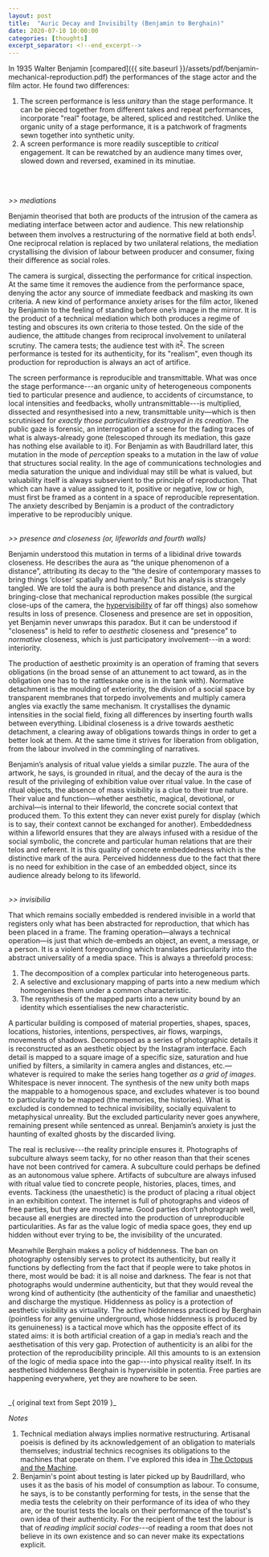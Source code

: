 ```yaml
---
layout: post
title:  "Auric Decay and Invisibilty (Benjamin to Berghain)"
date: 2020-07-10 10:00:00
categories: [thoughts]
excerpt_separator: <!--end_excerpt-->
---
```


In 1935 Walter Benjamin [compared]({{ site.baseurl }}/assets/pdf/benjamin-mechanical-reproduction.pdf) the performances of the stage actor and the film actor. He found two differences:

1. The screen performance is less _unitary_ than the stage performance. It can be pieced together from different takes and repeat performances, incorporate "real" footage, be altered, spliced and restitched. Unlike the organic unity of a stage performance, it is a patchwork of fragments sewn together into synthetic unity.
2. A screen performance is more readily susceptible to _critical_ engagement. It can be rewatched by an audience many times over, slowed down and reversed, examined in its minutiae.
<br />
<br />

_>> mediations_

Benjamin theorised that both are products of the intrusion of the camera as mediating interface between actor and audience. This new relationship between them involves a restructuring of the normative field at both ends<sup>[1](#r1)</sup>. One reciprocal relation is replaced by two unilateral relations, the mediation crystallising the division of labour between producer and consumer, fixing their difference as social roles.

The camera is surgical, dissecting the performance for critical inspection. At the same time it removes the audience from the performance space, denying the actor any source of immediate feedback and masking its own criteria. A new kind of performance anxiety arises for the film actor, likened by Benjamin to the feeling of standing before one’s image in the mirror. It is the product of a technical mediation which both produces a regime of testing and obscures its own criteria to those tested. On the side of the audience, the attitude changes from reciprocal involvement to unilateral scrutiny. The camera tests; the audience test with it<sup>[2](#r2)</sup>. The screen performance is tested for its authenticity, for its "realism", even though its production for reproduction is always an act of artifice.

<!--end_excerpt-->

The screen performance is reproducible and transmittable. What was once the stage performance---an organic unity of heterogeneous components tied to particular presence and audience, to accidents of circumstance, to local intensities and feedbacks, wholly untransmittable---is multiplied, dissected and resynthesised into a new, transmittable unity—which is then scrutinised for _exactly those particularities destroyed in its creation_. The public gaze is forensic, an interrogation of a scene for the fading traces of what is always-already gone (telescoped through its mediation, this gaze has nothing else available to it). For Benjamin as with Baudrillard later, this mutation in the mode of _perception_ speaks to a mutation in the law of _value_ that structures social reality. In the age of communications technologies and media saturation the unique and individual may still be what is valued, but valuability itself is always subservient to the principle of reproduction. That which can have a value assigned to it, positive or negative, low or high, must first be framed as a content in a space of reproducible representation. The anxiety described by Benjamin is a product of the contradictory imperative to be reproducibly unique.
<br />
<br />

_>> presence and closeness (or, lifeworlds and fourth walls)_

Benjamin understood this mutation in terms of a libidinal drive towards closeness. He describes the aura as “the unique phenomenon of a distance”, attributing its decay to the “the desire of contemporary masses to bring things ‘closer’ spatially and humanly.” But his analysis is strangely tangled. We are told the aura is both presence and distance, and the bringing-close that mechanical reproduction makes possible (the surgical close-ups of the camera, the [hypervisibility]({{site.baseurl}}/assets/pdf/awan-witnessing.pdf) of far off things) also somehow results in loss of presence. Closeness and presence are set in opposition, yet Benjamin never unwraps this paradox. But it can be understood if "closeness" is held to refer to _aesthetic_ closeness and "presence" to _normative_ closeness, which is just participatory involvement---in a word: interiority.

The production of aesthetic proximity is an operation of framing that severs obligations (in the broad sense of an attunement to act toward, as in the obligation one has to the rattlesnake one is in the tank with). Normative detachment is the moulding of exteriority, the division of a social space by transparent membranes that torpedo involvements and multiply camera angles via exactly the same mechanism. It crystallises the dynamic intensities in the social field, fixing all differences by inserting fourth walls between everything. Libidinal closeness is a drive towards aesthetic detachment, a clearing away of obligations towards things in order to get a better look at them. At the same time it strives for liberation from obligation, from the labour involved in the commingling of narratives.

Benjamin’s analysis of ritual value yields a similar puzzle. The aura of the artwork, he says, is grounded in ritual, and the decay of the aura is the result of the privileging of exhibition value over ritual value. In the case of ritual objects, the absence of mass visibility is a clue to their true nature. Their value and function—whether aesthetic, magical, devotional, or archival—is internal to their lifeworld, the concrete social context that produced them. To this extent they can never exist purely for display (which is to say, their context cannot be exchanged for another). Embeddedness within a lifeworld ensures that they are always infused with a residue of the social symbolic, the concrete and particular human relations that are their telos and referent. It is this quality of concrete embeddedness which is the distinctive mark of the aura. Perceived hiddenness due to the fact that there is no need for exhibition in the case of an embedded object, since its audience already belong to its lifeworld.
<br />
<br />

_>> invisibilia_

That which remains socially embedded is rendered invisible in a world that registers only what has been abstracted for reproduction, that which has been placed in a frame. The framing operation—always a technical operation—is just that which de-embeds an object, an event, a message, or a person. It is a violent foregrounding which translates particularity into the abstract universality of a media space. This is always a threefold process:

1. The decomposition of a complex particular into heterogeneous parts.
2. A selective and exclusionary mapping of parts into a new medium which homogenises them under a common characteristic.
3. The resynthesis of the mapped parts into a new unity bound by an identity which essentialises the new characteristic.

A particular building is composed of material properties, shapes, spaces, locations, histories, intentions, perspectives, air flows, warpings, movements of shadows. Decomposed as a series of photographic details it is reconstructed as an aesthetic object by the Instagram interface. Each detail is mapped to a square image of a specific size, saturation and hue unified by filters, a similarity in camera angles and distances, etc.—whatever is required to make the series hang together _as a grid of images_. Whitespace is never innocent. The synthesis of the new unity both maps the mappable to a homogenous space, and excludes whatever is too bound to particularity to be mapped (the memories, the histories). What is excluded is condemned to technical invisibility, socially equivalent to metaphysical unreality. But the excluded particularity never goes anywhere, remaining present while sentenced as unreal. Benjamin’s anxiety is just the haunting of exalted ghosts by the discarded living.

The real is reclusive---the reality principle ensures it. Photographs of subculture always seem tacky, for no other reason than that their scenes have not been contrived for camera. A subculture could perhaps be defined as an autonomous value sphere. Artifacts of subculture are always infused with ritual value tied to concrete people, histories, places, times, and events. Tackiness (the unaesthetic) is the product of placing a ritual object in an exhibition context. The internet is full of photographs and videos of free parties, but they are mostly lame. Good parties don’t photograph well, because all energies are directed into the production of unreproducible particularities. As far as the value logic of media space goes, they end up hidden without ever trying to be, the invisibility of the uncurated.

Meanwhile Berghain makes a policy of hiddenness. The ban on photography ostensibly serves to protect its authenticity, but really it functions by deflecting from the fact that if people were to take photos in there, most would be bad: it is all noise and darkness. The fear is not that photographs would undermine authenticity, but that they would reveal the wrong kind of authenticity (the authenticity of the familiar and unaesthetic) and discharge the mystique. Hiddenness as policy is a protection of aesthetic visibility as virtuality. The active hiddenness practiced by Berghain (pointless for any genuine underground, whose hiddenness is produced by its genuineness) is a tactical move which has the opposite effect of its stated aims: it is both artificial creation of a gap in media’s reach and the aesthetisation of this very gap. Protection of authenticity is an alibi for the protection of the reproducibility principle. All this amounts to is an extension of the logic of media space into the gap---into physical reality itself. In its aesthetised hiddenness Berghain is hypervisible in potentia. Free parties are happening everywhere, yet they are nowhere to be seen.

<br />
_{ original text from Sept 2019 }_

<br />

_Notes_

1. <a name="r1"></a> Technical mediation always implies normative restructuring. Artisanal poeisis is defined by its acknowledgement of an obligation to materials themselves; industrial technics recognises its obligations to the machines that operate on them. I've explored this idea in [The Octopus and the Machine]({{site.baseurl}}/writings/2020-05-02-the-octopus-and-the-machine.html).
2. <a name="r2"></a> Benjamin's point about testing is later picked up by Baudrillard, who uses it as the basis of his model of consumption as labour. To consume, he says, is to be constantly performing for tests, in the sense that the media tests the celebrity on their performance of its idea of who they are, or the tourist tests the locals on their performance of the tourist's own idea of their authenticity. For the recipient of the test the labour is that of _reading implicit social codes_---of reading a room that does not believe in its own existence and so can never make its expectations explicit.
